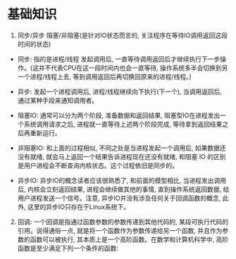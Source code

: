 # 基础知识
1. 同步/异步  阻塞/非阻塞(是针对IO状态而言的, 关注程序在等待IO调用返回这段时间的状态)

* 同步: 指的是进程/线程 发起调用后, 一直等待调用返回后才继续执行下一步操作。(这并不代表CPU在这一段时间内也会一直等待, 操作系统多半会切换到另一个进程/线程上去, 等到调用返回后再切换回原来的进程/线程。)

* 异步: 发起一个进程调用后, 进程/线程继续向下执行(下一个), 当调用返回后, 通过某种手段来通知调用者。

* 阻塞IO: 通常可以分为两个阶段, 准备数据和返回结果, 阻塞型IO在进程发出一个系统调用请求之后, 进程就一直等待上述两个阶段完成, 等待拿到返回结果之后再重新运行。

* 非阻塞IO: 和上面的过程相似, 不同之处是当进程发起一个调用后, 如果数据还没有就绪, 就会马上返回一个结果告诉进程现在还没有就绪, 和阻塞 IO 的区别是用户进程会不断查询内核状态。这个过程依旧是同步的。

* 异步IO: 异步IO的概念读者应该很熟悉了, 和前面的模型相比, 当进程发出调用后, 内核会立刻返回结果, 进程会继续做其他的事情, 直到操作系统返回数据, 给用户进程发送一个信号。注意, 异步IO并没有涉及任何关于回调函数的概念, 此外, 这里的异步IO只存在于Linux系统下。

2. 回调: 一个回调是指通过函数参数的参数传递到其他代码的, 某段可执行代码的引用。说得通俗一点, 就是将一个函数作为参数传递给另一个函数, 并且作为参数的函数可以被执行, 其本质上是一个高阶函数。在数学和计算机科学中, 高阶函数是至少满足下列一个条件的函数:
